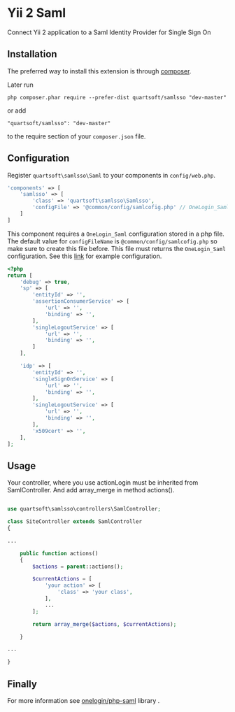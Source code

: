 # Yii 2 Saml

Connect Yii 2 application to a Saml Identity Provider for Single Sign On

Installation
------------

The preferred way to install this extension is through [composer](http://getcomposer.org/download/).

Later run

```
php composer.phar require --prefer-dist quartsoft/samlsso "dev-master"
```

or add

```
"quartsoft/samlsso": "dev-master"
```

to the require section of your `composer.json` file.

Configuration
-------------

Register ``quartsoft\samlsso\Saml`` to your components in ``config/web.php``.

```php
'components' => [
    'samlsso' => [
        'class' => 'quartsoft\samlsso\Samlsso',
        'configFile' => '@common/config/samlcofig.php' // OneLogin_Saml config file (Optional)
    ]
]
```

This component requires a ``OneLogin_Saml`` configuration stored in a php file. The default value for ``configFileName`` is ``@common/config/samlcofig.php`` so make sure to create this file before. This file must returns the ``OneLogin_Saml`` configuration. See this [link](https://github.com/onelogin/php-saml/blob/master/settings_example.php) for example configuration.

```php
<?php
return [
    'debug' => true,
    'sp' => [
        'entityId' => '',
        'assertionConsumerService' => [
            'url' => '',
            'binding' => '',
        ],
        'singleLogoutService' => [
            'url' => '',
            'binding' => '',
        ]
    ],

    'idp' => [
        'entityId' => '',
        'singleSignOnService' => [
            'url' => '',
            'binding' => '',
        ],
        'singleLogoutService' => [
            'url' => '',
            'binding' => '',
        ],
        'x509cert' => '',
    ],
];
```

Usage
-----

Your controller, where you use actionLogin must be inherited from SamlController. And add array_merge in method actions().

```php

use quartsoft\samlsso\controllers\SamlController;

class SiteController extends SamlController
{

...

    public function actions()
    {
        $actions = parent::actions();

        $currentActions = [
            'your action' => [
                'class' => 'your class',
            ],
            ...
        ];

        return array_merge($actions, $currentActions);

    }

...

}
```

Finally
-------

For more information see [onelogin/php-saml](https://github.com/onelogin/php-saml) library .
